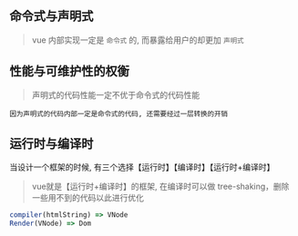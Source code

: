 ## 命令式与声明式
> vue 内部实现一定是 `命令式` 的, 而暴露给用户的却更加 `声明式`

## 性能与可维护性的权衡
> 声明式的代码性能一定不优于命令式的代码性能

```
因为声明式的代码内部一定是命令式的代码, 还需要经过一层转换的开销
```
## 运行时与编译时
当设计一个框架的时候, 有三个选择【运行时】【编译时】【运行时+编译时】
> vue就是【运行时+编译时】的框架, 在编译时可以做 tree-shaking，删除一些用不到的代码以此进行优化

```js
compiler(htmlString) => VNode
Render(VNode) => Dom
```